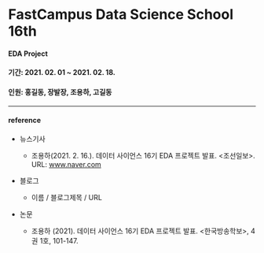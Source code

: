 # FastCampus Data Science School 16th 
#### EDA Project 
#### 기간: 2021. 02. 01 ~ 2021. 02. 18. 
#### 인원: 홍길동, 장발장, 조용하, 고길동 


--------------

#### reference 
- 뉴스기사
  - 조용하(2021. 2. 16.). 데이터 사이언스 16기 EDA 프로젝트 발표. <조선일보>. URL: www.naver.com

- 블로그
  - 이름 / 블로그제목 / URL

- 논문
  - 조용하 (2021). 데이터 사이언스 16기 EDA 프로젝트 발표. <한국방송학보>, 4권 1호, 101-147. 
